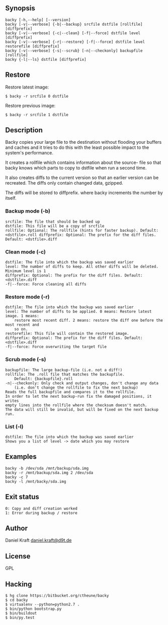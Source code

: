 ## Synopsis

    backy [-h,--help] [--version]
    backy [-v|--verbose] {-b|--backup} srcfile dstfile [rollfile] [diffprefix]
    backy [-v|--verbose] {-c|--clean} [-f|--force] dstfile level [diffprefix]
    backy [-v|--verbose] {-r|--restore} [-f|--force] dstfile level restorefile [diffprefix]
    backy [-v|--verbose] {-s|--scrub} [-n|--checkonly] backupfile [rollfile]
    backy {-l|--ls} dstfile [diffprefix]

## Restore

Restore latest image:

    $ backy -r srcfile 0 dstfile

Restore previous image:

    $ backy -r srcfile 1 dstfile

## Description

Backy copies your large file to the destination without flooding your buffers
and caches and it tries to do this with the least possible impact to the
system's performance.

It creates a rollfile which contains information about the source- file so that
backy knows which parts to copy to dstfile when run a second time.

It also creates diffs to the current version so that an earlier version can be
recreated. The diffs only contain changed data, gzipped.

The diffs will be stored to diffprefix.<number> where backy increments the
number by itself.

### Backup mode (-b)

    srcfile: The file that should be backed up
    dstfile: This file will be a copy of srcfile
    rollfile: Optional: The rollfile (hints for faster backup). Default: <dstfile>.roll diffprefix: Optional: The prefix for the diff files. Default: <dstfile>.diff

### Clean mode (-c)

    dstfile: The file into which the backup was saved earlier
    level: The number of diffs to keep. All other diffs will be deleted. Minimum level is 1
    diffprefix: Optional: The prefix for the diff files. Default: <dstfile>.diff
    -f|--force: Force cleaning all diffs

### Restore mode (-r)

    dstfile: The file into which the backup was saved earlier
    level: The number of diffs to be applied. 0 means: Restore latest image. 1 means:
        restore most recent diff. 2 means: restore the diff one before the most recent and
        so on.
    restorefile: This file will contain the restored image.
    diffprefix: Optional: The prefix for the diff files. Default: <dstfile>.diff
    -f|--force: Force overwriting the target file

### Scrub mode (-s)

    backupfile: The large backup-file (i.e. not a diff!)
    rollfile: The .roll file that matches the backupfile.
        Default: {backupfile}.roll
    -n|--checkonly: Only check and output changes, don't change any data
        (i.e. don't change the rollfile to fix the next backup)
    Reads the full backupfile and compares it to the rollfile.
    In order to let the next backup-run fix the damaged positions, it writes
    empty lines into the rollfile where the checksum doesn't match.
    The data will still be invalid, but will be fixed on the next backup run.

### List (-l)

    dstfile: The file into which the backup was saved earlier
    Shows you a list of level -> date which you may restore


## Examples

    backy -b /dev/sda /mnt/backup/sda.img
    backy -r /mnt/backup/sda.img 2 /dev/sda
    backy -c 7
    backy -l /mnt/backy/sda.img

## Exit status

    0: Copy and diff creation worked
    1: Error during backup / restore

## Author

Daniel Kraft <daniel.kraft@d9t.de>

## License

GPL

## Hacking

    $ hg clone https://bitbucket.org/ctheune/backy
    $ cd backy
    $ virtualenv --python=python2.7 .
    $ bin/python bootstrap.py
    $ bin/buildout
    $ bin/py.test
